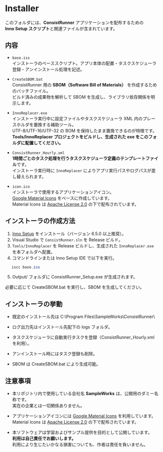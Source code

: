 # Installer

このフォルダには、**ConsistRunner** アプリケーションを配布するための  
**Inno Setup スクリプト**と関連ファイルが含まれています。

## 内容

- `base.iss`  
  インストーラのベーススクリプト。アプリ本体の配置・タスクスケジューラ登録・アンインストール処理を記述。

- `CreateSBOM.bat`  
  ConsistRunner 用の **SBOM（Software Bill of Materials）** を作成するためのバッチファイル。  
  ビルド済みの成果物を解析して SBOM を生成し、ライブラリ依存関係を明示します。

- `InnoReplacer.exe`  
  インストーラ実行中に設定ファイルやタスクスケジューラ XML 内のプレースホルダを置換する補助ツール。  
  UTF-8/UTF-16/UTF-32 の BOM を保持したまま置換できるのが特徴です。  
  **Tools/InnoReplacer プロジェクトをビルドし、生成された exe をこのフォルダに配置してください。**

- `ConsistRunner_Hourly.xml`  
  **1時間ごとのタスク処理を行うタスクスケジューラ定義のテンプレートファイル**です。  
  インストーラ実行時に `InnoReplacer` によりアプリ実行パスやログパスが差し替えられます。

- `icon.ico`  
  インストーラで使用するアプリケーションアイコン。  
  [Google Material Icons](https://fonts.google.com/icons) をベースに作成しています。  
  Material Icons は [Apache License 2.0](https://www.apache.org/licenses/LICENSE-2.0) の下で配布されています。

## インストーラの作成方法

1. [Inno Setup](https://jrsoftware.org/isinfo.php) をインストール（バージョン 6.5.0 以上推奨）。  
2. Visual Studio で `ConsistRunner.sln` を Release ビルド。  
3. `Tools/InnoReplacer` を Release ビルドし、生成された `InnoReplacer.exe` を本フォルダへ配置。  
4. コマンドラインまたは Inno Setup IDE で以下を実行。

```powershell
   iscc base.iss
```

5. Output/ フォルダに ConsistRunner_Setup.exe が生成されます。

必要に応じて CreateSBOM.bat を実行し、SBOM を生成してください。

## インストーラの挙動

- 既定のインストール先は
C:\Program Files\SampleWorks\ConsistRunner\

- ログ出力先はインストール先配下の logs フォルダ。

- タスクスケジューラに自動実行タスクを登録（ConsistRunner_Hourly.xml を利用）。

- アンインストール時にはタスク登録も削除。

- SBOM は CreateSBOM.bat により生成可能。

## 注意事項

- 本リポジトリ内で使用している会社名 **SampleWorks** は、公開用のダミー名称です。  
  実在の企業とは一切関係ありません。  

- アプリケーションアイコンには [Google Material Icons](https://fonts.google.com/icons) を利用しています。  
  Material Icons は [Apache License 2.0](https://www.apache.org/licenses/LICENSE-2.0) の下で配布されています。

- 本ソフトウェアは学習およびサンプル提供を目的として公開しています。  
  **利用は自己責任でお願いします。**  
  利用により生じたいかなる損害についても、作者は責任を負いません。

